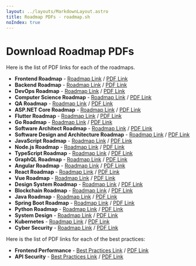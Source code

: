 ```yaml
---
layout: ../layouts/MarkdownLayout.astro
title: Roadmap PDFs - roadmap.sh
noIndex: true
---
```


# Download Roadmap PDFs

Here is the list of PDF links for each of the roadmaps.

* **Frontend Roadmap** - [Roadmap Link](https://roadmap.sh/frontend) / [PDF Link](https://roadmap.sh/pdfs/roadmaps/frontend.pdf)
* **Backend Roadmap** - [Roadmap Link](https://roadmap.sh/backend) / [PDF Link](https://roadmap.sh/pdfs/roadmaps/backend.pdf)
* **DevOps Roadmap** - [Roadmap Link](https://roadmap.sh/devops) / [PDF Link](https://roadmap.sh/pdfs/roadmaps/devops.pdf)
* **Computer Science Roadmap** - [Roadmap Link](https://roadmap.sh/computer-science) / [PDF Link](https://roadmap.sh/pdfs/roadmaps/computer-science.pdf)
* **QA Roadmap** - [Roadmap Link](https://roadmap.sh/qa) / [PDF Link](https://roadmap.sh/pdfs/roadmaps/qa.pdf)
* **ASP.NET Core Roadmap** - [Roadmap Link](https://roadmap.sh/aspnet-core) / [PDF Link](https://roadmap.sh/pdfs/roadmaps/aspnet-core.pdf)
* **Flutter Roadmap** - [Roadmap Link](https://roadmap.sh/flutter) / [PDF Link](https://roadmap.sh/pdfs/roadmaps/flutter.pdf)
* **Go Roadmap** - [Roadmap Link](https://roadmap.sh/golang) / [PDF Link](https://roadmap.sh/pdfs/roadmaps/golang.pdf)
* **Software Architect Roadmap** - [Roadmap Link](https://roadmap.sh/software-architect) / [PDF Link](https://roadmap.sh/pdfs/roadmaps/software-architect.pdf)
* **Software Design and Architecture Roadmap** - [Roadmap Link](https://roadmap.sh/software-design-architecture) / [PDF Link](https://roadmap.sh/pdfs/roadmaps/software-design-architecture.pdf)
* **JavaScript Roadmap** - [Roadmap Link](https://roadmap.sh/javascript) / [PDF Link](https://roadmap.sh/pdfs/roadmaps/javascript.pdf)
* **Node.js Roadmap** - [Roadmap Link](https://roadmap.sh/nodejs) / [PDF Link](https://roadmap.sh/pdfs/roadmaps/nodejs.pdf)
* **TypeScript Roadmap** - [Roadmap Link](https://roadmap.sh/typescript) / [PDF Link](https://roadmap.sh/pdfs/roadmaps/typescript.pdf)
* **GraphQL Roadmap** - [Roadmap Link](https://roadmap.sh/graphql) / [PDF Link](https://roadmap.sh/pdfs/roadmaps/graphql.pdf)
* **Angular Roadmap** - [Roadmap Link](https://roadmap.sh/angular) / [PDF Link](https://roadmap.sh/pdfs/roadmaps/angular.pdf)
* **React Roadmap** - [Roadmap Link](https://roadmap.sh/react) / [PDF Link](https://roadmap.sh/pdfs/roadmaps/react.pdf)
* **Vue Roadmap** - [Roadmap Link](https://roadmap.sh/vue) / [PDF Link](https://roadmap.sh/pdfs/roadmaps/vue.pdf)
* **Design System Roadmap** - [Roadmap Link](https://roadmap.sh/design-system) / [PDF Link](https://roadmap.sh/pdfs/roadmaps/design-system.pdf)
* **Blockchain Roadmap** - [Roadmap Link](https://roadmap.sh/blockchain) / [PDF Link](https://roadmap.sh/pdfs/roadmaps/blockchain.pdf)
* **Java Roadmap** - [Roadmap Link](https://roadmap.sh/java) / [PDF Link](https://roadmap.sh/pdfs/roadmaps/java.pdf)
* **Spring Boot Roadmap** - [Roadmap Link](https://roadmap.sh/spring-boot) / [PDF Link](https://roadmap.sh/pdfs/roadmaps/spring-boot.pdf)
* **Python Roadmap** - [Roadmap Link](https://roadmap.sh/python) / [PDF Link](https://roadmap.sh/pdfs/roadmaps/python.pdf)
* **System Design** - [Roadmap Link](https://roadmap.sh/system-design) / [PDF Link](https://roadmap.sh/pdfs/roadmaps/system-design.pdf)
* **Kubernetes** - [Roadmap Link](https://roadmap.sh/kubernetes) / [PDF Link](https://roadmap.sh/pdfs/roadmaps/kubernetes.pdf)
* **Cyber Security** - [Roadmap Link](https://roadmap.sh/cyber-security) / [PDF Link](https://roadmap.sh/pdfs/roadmaps/cyber-security.pdf)

Here is the list of PDF links for each of the best practices:

* **Frontend Performance** - [Best Practices Link](https://roadmap.sh/best-practices/frontend-performance) / [PDF Link](https://roadmap.sh/pdfs/best-practices/frontend-performance.pdf)
* **API Security** - [Best Practices Link](https://roadmap.sh/best-practices/api-security) / [PDF Link](https://roadmap.sh/pdfs/best-practices/api-security.pdf)